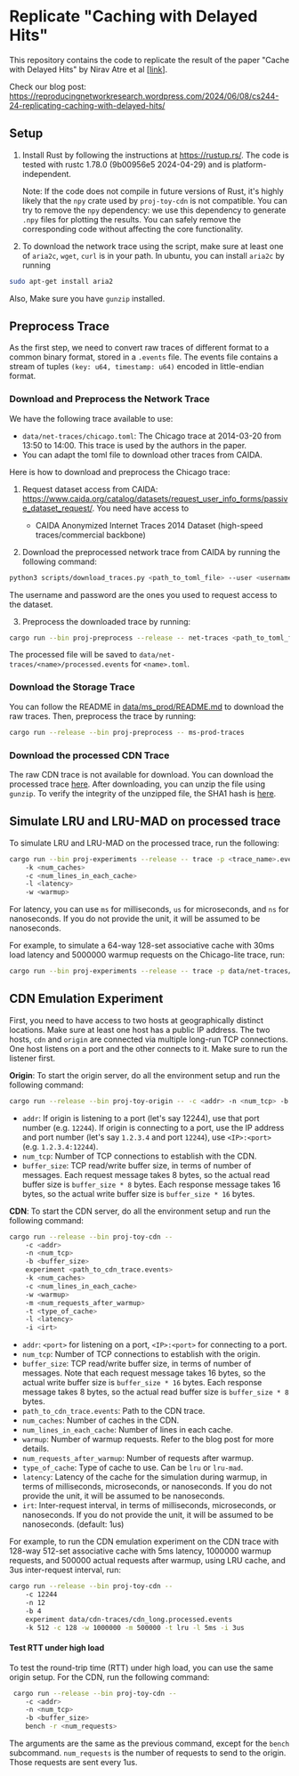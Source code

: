 # Replicate "Caching with Delayed Hits"

This repository contains the code to replicate the result of the paper "Cache with Delayed Hits" by Nirav Atre et al \[[link](https://dl.acm.org/doi/10.1145/3387514.3405883)\].

Check our blog post: <https://reproducingnetworkresearch.wordpress.com/2024/06/08/cs244-24-replicating-caching-with-delayed-hits/>

## Setup

1. Install Rust by following the instructions at <https://rustup.rs/>. The code is tested with rustc 1.78.0 (9b00956e5 2024-04-29) and is platform-independent. 

    Note: If the code does not compile in future versions of Rust, it's highly likely that the `npy` crate used by `proj-toy-cdn` is not compatible. You can try to remove the `npy` dependency: we use this dependency to generate `.npy` files for plotting the results. You can safely remove the corresponding code without affecting the core functionality.

2. To download the network trace using the script, make sure at least one of `aria2c`, `wget`, `curl` is in your path. In ubuntu, you can install `aria2c` by running

```sh
sudo apt-get install aria2
```

Also, Make sure you have `gunzip` installed.

## Preprocess Trace

As the first step, we need to convert raw traces of different format to a common binary format, stored in a `.events` file. The events file contains a stream of tuples `(key: u64, timestamp: u64)` encoded in little-endian format.

### Download and Preprocess the Network Trace

We have the following trace available to use:

- `data/net-traces/chicago.toml`: The Chicago trace at 2014-03-20 from 13:50 to 14:00. This trace is used by the authors in the paper.
-  You can adapt the toml file to download other traces from CAIDA.

Here is how to download and preprocess the Chicago trace:

1. Request dataset access from CAIDA: <https://www.caida.org/catalog/datasets/request_user_info_forms/passive_dataset_request/>. You need have access to

    - CAIDA Anonymized Internet Traces 2014 Dataset (high-speed traces/commercial backbone)
2. Download the preprocessed network trace from CAIDA by running the following command:

```sh
python3 scripts/download_traces.py <path_to_toml_file> --user <username> --password <password>
```

The username and password are the ones you used to request access to the dataset.

3. Preprocess the downloaded trace by running:

```sh
cargo run --bin proj-preprocess --release -- net-traces <path_to_toml_file>
```
The processed file will be saved to `data/net-traces/<name>/processed.events` for `<name>.toml`.

### Download the Storage Trace

You can follow the README in [data/ms_prod/README.md](data/ms_prod/README.md) to download the raw traces. Then, preprocess the trace by running:
```sh
cargo run --release --bin proj-preprocess -- ms-prod-traces
```

### Download the processed CDN Trace

The raw CDN trace is not available for download. You can download the processed trace [here](https://r2.tomshen.io/proj_host/cs244/cdn_long.downloaded.events.gz). After downloading, you can unzip the file using `gunzip`.
To verify the integrity of the unzipped file, the SHA1 hash is [here](data/cdn-traces/cdn_long.downloaded.events.sha1).

## Simulate LRU and LRU-MAD on processed trace

To simulate LRU and LRU-MAD on the processed trace, run the following:

```sh
cargo run --bin proj-experiments --release -- trace -p <trace_name>.events
    -k <num_caches>
    -c <num_lines_in_each_cache> 
    -l <latency> 
    -w <warmup>
```

For latency, you can use `ms` for milliseconds, `us` for microseconds, and `ns` for nanoseconds. If you do not provide the unit, it will be assumed to be nanoseconds.

For example, to simulate a 64-way 128-set associative cache with 30ms load latency and 5000000 warmup requests on the Chicago-lite trace, run:

```sh
cargo run --bin proj-experiments --release -- trace -p data/net-traces/chicago-lite/processed.events -c 128 -k 64 -l 30ms -w 5000000
```

## CDN Emulation Experiment

First, you need to have access to two hosts at geographically distinct locations. Make sure at least one host has a public IP address. The two hosts, `cdn` and `origin` are connected via multiple long-run TCP connections. One host listens on a port and the other connects to it. Make sure to run the listener first.

**Origin**: To start the origin server, do all the environment setup and run the following command:

```sh
cargo run --release --bin proj-toy-origin -- -c <addr> -n <num_tcp> -b <buffer_size>
```

- `addr`: If origin is listening to a port (let's say 12244), use that port number (e.g. `12244`). If origin is connecting to a port, use the IP address and port number (let's say `1.2.3.4` and port `12244`), use `<IP>:<port>` (e.g. `1.2.3.4:12244`).
- `num_tcp`: Number of TCP connections to establish with the CDN.
- `buffer_size`: TCP read/write buffer size, in terms of number of messages. Each request message takes 8 bytes, so the actual read buffer size is `buffer_size * 8` bytes. Each response message takes 16 bytes, so the actual write buffer size is `buffer_size * 16` bytes.

**CDN**: To start the CDN server, do all the environment setup and run the following command:

```sh
cargo run --release --bin proj-toy-cdn -- 
    -c <addr> 
    -n <num_tcp>
    -b <buffer_size>
    experiment <path_to_cdn_trace.events>
    -k <num_caches>
    -c <num_lines_in_each_cache>
    -w <warmup>
    -m <num_requests_after_warmup>
    -t <type_of_cache>
    -l <latency>
    -i <irt>
```

- `addr`: `<port>` for listening on a port, `<IP>:<port>` for connecting to a port.
- `num_tcp`: Number of TCP connections to establish with the origin.
- `buffer_size`: TCP read/write buffer size, in terms of number of messages. Note that each request message takes 16 bytes, so the actual write buffer size is `buffer_size * 16` bytes. Each response message takes 8 bytes, so the actual read buffer size is `buffer_size * 8` bytes.
- `path_to_cdn_trace.events`: Path to the CDN trace.
- `num_caches`: Number of caches in the CDN.
- `num_lines_in_each_cache`: Number of lines in each cache.
- `warmup`: Number of warmup requests. Refer to the blog post for more details.
- `num_requests_after_warmup`: Number of requests after warmup.
- `type_of_cache`: Type of cache to use. Can be `lru` or `lru-mad`.
- `latency`: Latency of the cache for the simulation during warmup, in terms of milliseconds, microseconds, or nanoseconds. If you do not provide the unit, it will be assumed to be nanoseconds.
- `irt`: Inter-request interval, in terms of milliseconds, microseconds, or nanoseconds. If you do not provide the unit, it will be assumed to be nanoseconds. (default: 1us)

For example, to run the CDN emulation experiment on the CDN trace with 128-way 512-set associative cache with 5ms latency, 1000000 warmup requests, and 500000 actual requests after warmup, using LRU cache, and 3us inter-request interval, run:

```sh
cargo run --release --bin proj-toy-cdn -- 
    -c 12244 
    -n 12 
    -b 4 
    experiment data/cdn-traces/cdn_long.processed.events 
    -k 512 -c 128 -w 1000000 -m 500000 -t lru -l 5ms -i 3us
```

#### Test RTT under high load

To test the round-trip time (RTT) under high load, you can use the same origin setup. For the CDN, run the following command:

```sh
 cargo run --release --bin proj-toy-cdn -- 
    -c <addr> 
    -n <num_tcp>
    -b <buffer_size>
    bench -r <num_requests>
```

The arguments are the same as the previous command, except for the `bench` subcommand. `num_requests` is the number of requests to send to the origin. Those requests are sent every 1us.
